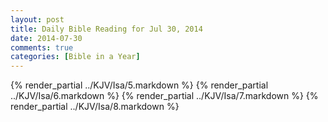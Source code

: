 ```yaml
---
layout: post
title: Daily Bible Reading for Jul 30, 2014
date: 2014-07-30
comments: true
categories: [Bible in a Year]
---
```

{% render_partial ../KJV/Isa/5.markdown %}
{% render_partial ../KJV/Isa/6.markdown %}
{% render_partial ../KJV/Isa/7.markdown %}
{% render_partial ../KJV/Isa/8.markdown %}
